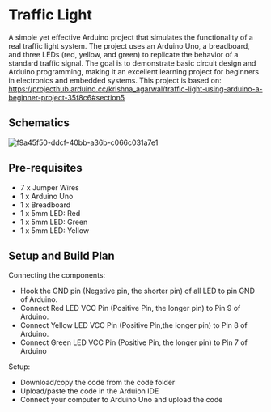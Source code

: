 # Traffic Light
A simple yet effective Arduino project that simulates the functionality of a real traffic light system. The project uses an Arduino Uno, a breadboard, and three LEDs (red, yellow, and green) to replicate the behavior of a standard traffic signal. The goal is to demonstrate basic circuit design and Arduino programming, making it an excellent learning project for beginners in electronics and embedded systems.
This project is based on: https://projecthub.arduino.cc/krishna_agarwal/traffic-light-using-arduino-a-beginner-project-35f8c6#section5


## Schematics

![f9a45f50-ddcf-40bb-a36b-c066c031a7e1](https://github.com/user-attachments/assets/2f7134fe-1240-49e2-9600-41da0b47b54f)


## Pre-requisites
- 7 x Jumper Wires
- 1 x Arduino Uno
- 1 x Breadboard
- 1 x 5mm LED: Red
- 1 x 5mm LED: Green
- 1 x 5mm LED: Yellow

## Setup and Build Plan
Connecting the components:
- Hook the GND pin (Negative pin, the shorter pin) of all LED to pin GND of Arduino.
- Connect Red LED VCC Pin (Positive Pin, the longer pin) to Pin 9 of Arduino.
- Connect Yellow LED VCC Pin (Positive Pin,the longer pin) to Pin 8 of Arduino.
- Connect Green LED VCC Pin (Positive Pin, the longer pin) to Pin 7 of Arduino

Setup:
- Download/copy the code from the code folder
- Upload/paste the code in the Arduion IDE
- Connect your computer to Arduino Uno and upload the code 
 
  

